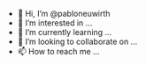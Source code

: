 - 👋 Hi, I’m @pabloneuwirth
- 👀 I’m interested in ...
- 🌱 I’m currently learning ...
- 💞️ I’m looking to collaborate on ...
- 📫 How to reach me ...



